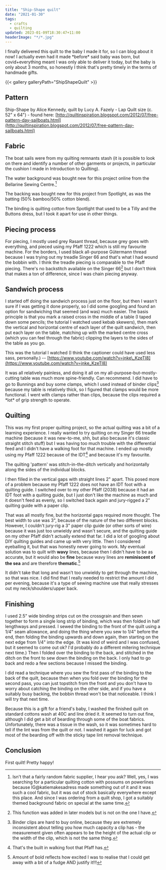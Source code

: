 ```yaml
---
title: "Ship-Shape quilt"
date: "2021-01-30"
tags:
  - crafts
  - quilting
updated: 2023-01-09T18:30:47+11:00
headerImage: "*/*.jpg"
---
```


I finally delivered this quilt to the baby I made it for, so I can blog about it now! I actually even had it made \*before\* said baby was born, but covid+everything meant I was only able to deliver it today, but the baby is only about 3 months, so honestly I think that's pretty timely in the terms of handmade gifts.
<!--more-->
{{< gallery galleryPath="ShipShapeQuilt" >}}

## Pattern

Ship-Shape by Alice Kennedy, quilt by Lucy A. Fazely - Lap Quilt size (c. 52" x 64") - found here: [http://quiltinspiration.blogspot.com/2012/07/free-pattern-day-sailboats.html](http://quiltinspiration.blogspot.com/2012/07/free-pattern-day-sailboats.html)

## Fabric

The boat sails were from my quilting remnants stash (it is possible to look on there and identify a number of other garments or projects, in particular the cushion I made in Introduction to Quilting).

The water background was bought new for this project online from the Bellarine Sewing Centre.[^1]

[^1]: Isn't that a fairly random fabric supplier, I hear you ask? Well, yes, I was searching for a particular quilting cotton with possums on powerlines because IG@katiemakesadress made something out of it and it was such a cool fabric, but it was out of stock basically everywhere except this place. And since I was ordering from a quilt shop, I got a suitably themed background fabric on special at the same time.

The backing was bought new for this project from Spotlight, as was the batting (50% bamboo/50% cotton blend).

The binding is quilting cotton from Spotlight that used to be a Tilly and the Buttons dress, but I took it apart for use in other things.

## Piecing process

For piecing, I mostly used grey Rasant thread, because grey goes with everything, and pieced using my Pfaff 1222 which is still my favourite machine. For the borders, I used black all-purpose Gütermann thread because I was trying out my treadle Singer 66 and that's what I had wound the bobbin with. I think the treadle piecing is comparable to the Pfaff piecing. There's no backstitch available on the Singer 66[^2] but I don't think that makes a ton of difference, since I was chain piecing anyway.

[^2]: This function was added in later models but is not on the one I have.

## Sandwich process

I started off doing the sandwich process just on the floor, but then I wasn't sure if I was getting it done properly, so I did some googling and found an option for sandwiching that seemed (and was) much easier. The basis principle is that you mark a raised cross in the middle of a table (I taped down some pencils; the tutorial I watched used kebab skewers), then mark the vertical and horizontal centre of each layer of the quilt sandwich, then put each layer on the table, matching up with the marked centre cross (which you can feel through the fabric) clipping the layers to the sides of the table as you go.

This was the tutorial I watched (I think the captioner could have used less sass, personally.) -- [https://www.youtube.com/watch?v=jnke\_KzeTI8](https://www.youtube.com/watch?v=jnke_KzeTI8)

It was all relatively painless, and doing it all on my all-purpose-but-mostly-cutting table was much more spine-friendly. Can recommend. I did have to go to Bunnings and buy some clamps, which I used instead of binder clips[^3] because my table is relatively thick, so I figured that clamps would be more functional. I went with clamps rather than clips, because the clips required a \*lot\* of grip strength to operate.

[^3]: Binder clips are hard to buy online, because they are extremely inconsistent about telling you how much capacity a clip has - the measurement given often appears to be the height of the actual clip or the width of the clip, which is not the same thing.

## Quilting

This was my first proper quilting project, so the actual quilting was a bit of a learning experience. I really wanted to try quilting on my Singer 66 treadle machine (because it was new-to-me, shh, but also because it's classic straight stitch stuff) but I was having too much trouble with the differential feed and I didn't have a walking foot for that machine. I ended up mostly using my Pfaff 1222 because of the IDT[^4] and because it's my favourite.

[^4]: That's the built in walking foot that Pfaff has.

The quilting 'pattern' was stitch-in-the-ditch vertically and horizontally along the sides of the individual blocks.

I then filled in the vertical gaps with straight lines 2" apart. This posed more of a problem because my Pfaff 1222 does not have an IDT foot with a quilting guide. I switched over to my other Pfaff (2038) because it had an IDT foot with a quilting guide, but I just don't like the machine as much and it doesn't feed as evenly, so I switched back again and jury-rigged a 2" quilting guide with a paper clip.

That was all mostly fine, but the horizontal gaps required more thought. The best width to use was 3", because of the nature of the two different blocks. However, I couldn't jury-rig a 3" paper clip guide (or other sorts of wire) because it was just too unwieldy and wasn't secure, and the quilting guide on my other Pfaff didn't actually extend that far. I did a lot of googling about DIY quilting guides and came up with very little. Then I considered eyeballing it, but that was honestly never going to work. My eventual solution was to quilt with **wavy** lines, because then I didn't have to be as accurate, but it would also be **fine** because wavy lines are **reminiscent of the sea** and are therefore **thematic**.[^5]

[^5]: Amount of bold reflects how excited I was to realise that I could get away with a bit of a fudge AND justify it!!!

It didn't take that long and wasn't too unwieldy to get through the machine, so that was nice. I did find that I really needed to restrict the amount I did per evening, because it's a type of sewing machine use that really stresses out my neck/shoulders/upper back.

## Finishing

I used 2.5" wide binding strips cut on the crossgrain and then sewn together to form a single long strip of binding, which was then folded in half lengthways and pressed. I sewed the binding to the front of the quilt using a 1/4" seam allowance, and doing the thing where you sew to 1/4" before the end, then folding the binding upwards and down again, then starting on the next edge from 1/4" into the edge. (It was kind of weird and I was confused, but it seemed to come out ok? I'd probably do a different mitering technique next time.) Then I folded over the binding to the back, and stitched in the ditch on the front to sew down the binding on the back. I only had to go back and redo a few sections because I missed the binding.

I did read a technique where you sew the first pass of the binding to the back of the quilt, because then when you fold over the binding for the second pass, you can just topstitch from the front and you don't have to worry about catching the binding on the other side, and if you have a suitably busy backing, the bobbin thread won't be that noticeable. I think I will try that next time.

Because this is a gift for a friend's baby, I washed the finished quilt on standard cottons wash at 40C and line dried it. It seemed to turn out fine, although I did get a bit of bearding through some of the boat fabrics. Unfortunately, there was a tissue in the wash, so it was sometimes hard to tell if the lint was from the quilt or not. I washed it again for luck and got most of the bearding off with the sticky tape lint removal technique.

## Conclusion

First quilt! Pretty happy!
